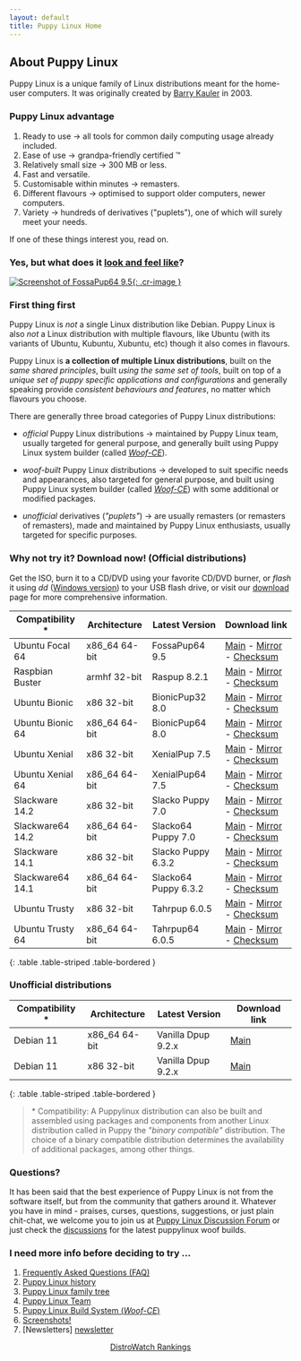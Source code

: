 ```yaml
---
layout: default
title: Puppy Linux Home
---
```

## About Puppy Linux

Puppy Linux is a unique family of Linux distributions meant for the home-user computers. It was originally created by 
[Barry Kauler](http://bkhome.org/news) in 2003.

### Puppy Linux advantage

 1. Ready to use → all tools for common daily computing usage already included.
 2. Ease of use → grandpa-friendly certified ™
 3. Relatively small size → 300 MB or less.
 4. Fast and versatile.
 5. Customisable within minutes → remasters.
 6. Different flavours → optimised to support older computers, newer computers.
 7. Variety → hundreds of derivatives ("puplets"), one of which will surely meet your needs.

If one of these things interest you, read on.


### Yes, but what does it [look and feel like](screenshots.html "Screenshot Page")?

[![Screenshot of FossaPup64 9.5](screenshots/fossadusk.jpg){: .cr-image }](screenshots.html "Screenshot Page")


### First thing first

Puppy Linux is _not_ a single Linux distribution like Debian.
Puppy Linux is also _not_ a Linux distribution with multiple flavours,
like Ubuntu (with its variants of Ubuntu, Kubuntu, Xubuntu, etc)
though it also comes in flavours.

Puppy Linux is **a collection of multiple Linux distributions**, built on
the _same shared principles_, built _using the same set of tools_, built on top 
of a _unique set of puppy specific applications and configurations_ and
generally speaking provide _consistent behaviours and features_, no 
matter which flavours you choose.

There are generally three broad categories of Puppy Linux distributions:

 * _official_ Puppy Linux distributions → maintained by Puppy Linux team,
   usually targeted for general purpose, and generally built using
   Puppy Linux system builder (called [_Woof-CE_][woof-ce]).

 * _woof-built_ Puppy Linux distributions → developed to suit specific needs 
   and appearances, also targeted for general purpose, and built using
   Puppy Linux system builder (called [_Woof-CE_][woof-ce]) with some additional
   or modified packages.

 * _unofficial_ derivatives (_"puplets"_) → are usually remasters 
   (or remasters of remasters), made and maintained by Puppy Linux enthusiasts,
   usually targeted for specific purposes.


<p id="download"/><!--do not edit this line-->

### Why not try it? Download now! (Official distributions)

Get the ISO, burn it to a CD/DVD using your favorite CD/DVD burner, 
or _flash_ it using _dd_ ([Windows version](http://www.chrysocome.net/dd))
to your USB flash drive, or visit our [download](download.html) page
for more comprehensive information.

|Compatibility \*  | Architecture  | Latest Version        | Download link                                           |
|------------------|---------------|-----------------------|---------------------------------------------------------|
|Ubuntu Focal  64  | x86_64 64-bit | FossaPup64 9.5        | [Main][fo64] - [Mirror][fo64m] - [Checksum][fo64c] |
|Raspbian Buster   | armhf 32-bit  | Raspup 8.2.1          | [Main][rasp] - [Mirror][raspm] - [Checksum][raspc] |
|Ubuntu Bionic     | x86 32-bit    | BionicPup32 8.0       | [Main][bi32] - [Mirror][bi32m] - [Checksum][bi32c] |
|Ubuntu Bionic 64  | x86_64 64-bit | BionicPup64 8.0       | [Main][bi64] - [Mirror][bi64m] - [Checksum][bi64c] |
|Ubuntu Xenial     | x86 32-bit    | XenialPup 7.5         | [Main][xe32] - [Mirror][xe32m] - [Checksum][xe32c] |
|Ubuntu Xenial 64  | x86_64 64-bit | XenialPup64 7.5       | [Main][xe64] - [Mirror][xe64m] - [Checksum][xe64c] |
|Slackware 14.2    | x86 32-bit    | Slacko Puppy   7.0    | [Main][s732] - [Mirror][s732m] - [Checksum][s732c] |
|Slackware64 14.2  | x86_64 64-bit | Slacko64 Puppy 7.0    | [Main][s764] - [Mirror][s764m] - [Checksum][s764c] |
|Slackware 14.1    | x86 32-bit    | Slacko Puppy   6.3.2  | [Main][sl32] - [Mirror][sl32m] - [Checksum][sl32c] |
|Slackware64 14.1  | x86_64 64-bit | Slacko64 Puppy 6.3.2  | [Main][sl64] - [Mirror][sl64m] - [Checksum][sl64c] |
|Ubuntu Trusty     | x86 32-bit    | Tahrpup 6.0.5         | [Main][ta32] - [Mirror][ta32m] - [Checksum][ta32c] |
|Ubuntu Trusty 64  | x86_64 64-bit | Tahrpup64 6.0.5       | [Main][ta64] - [Mirror][ta64m] - [Checksum][ta64c] |
{: .table .table-striped .table-bordered }

### Unofficial distributions

|Compatibility \*  | Architecture  | Latest Version        | Download link                                           |
|------------------|---------------|-----------------------|---------------------------------------------------------|
|Debian 11         | x86_64 64-bit | Vanilla Dpup 9.2.x    | [Main][vd64]                                            |
|Debian 11         | x86    32-bit | Vanilla Dpup 9.2.x    | [Main][vd32]                                            |
{: .table .table-striped .table-bordered }

[s732]: https://distro.ibiblio.org/puppylinux/puppy-slacko-7.0/32/slacko-7.0.iso
[s732m]: https://mirror.aarnet.edu.au/pub/puppylinux/puppy-slacko-7.0/32/slacko-7.0.iso
[s732c]: https://distro.ibiblio.org/puppylinux/puppy-slacko-7.0/32/slacko-7.0.iso.md5.txt
[s764]: https://distro.ibiblio.org/puppylinux/puppy-slacko-7.0/64/slacko64-7.0.iso
[s764m]: https://mirror.aarnet.edu.au/pub/puppylinux/puppy-slacko-7.0/64/slacko64-7.0.iso
[s764c]: https://distro.ibiblio.org/puppylinux/puppy-slacko-7.0/64/slacko64-7.0.iso.md5.txt
[sl32]: https://distro.ibiblio.org/puppylinux/puppy-slacko-6.3.2/32/slacko-6.3.2-uefi.iso
[sl32m]: https://ftp.nluug.nl/ftp/pub/os/Linux/distr/puppylinux/puppy-slacko-6.3.2/32/slacko-6.3.2-uefi.iso
[sl32c]: https://distro.ibiblio.org/puppylinux/puppy-slacko-6.3.2/32/slacko-6.3.2-uefi.iso.md5.txt
[sl64]: https://distro.ibiblio.org/puppylinux/puppy-slacko-6.3.2/64/slacko64-6.3.2-uefi.iso
[sl64m]: https://ftp.nluug.nl/ftp/pub/os/Linux/distr/puppylinux/puppy-slacko-6.3.2/64/slacko64-6.3.2-uefi.iso
[sl64c]: https://distro.ibiblio.org/puppylinux/puppy-slacko-6.3.2/64/slacko64-6.3.2-uefi.iso.md5.txt
[ta32]: https://distro.ibiblio.org/puppylinux/puppy-tahr/iso/tahrpup%20-6.0-CE/tahr-6.0.5_PAE.iso
[ta32m]: https://ftp.nluug.nl/ftp/pub/os/Linux/distr/puppylinux/puppy-tahr/iso/tahrpup%20-6.0-CE/tahr-6.0.5_PAE.iso
[ta32c]: https://distro.ibiblio.org/puppylinux/puppy-tahr/iso/tahrpup%20-6.0-CE/tahr-6.0.5_PAE.iso.md5.txt
[ta64]: https://distro.ibiblio.org/puppylinux/puppy-tahr/iso/tahrpup64-6.0.5/tahr64-6.0.5.iso
[ta64m]: https://ftp.nluug.nl/ftp/pub/os/Linux/distr/puppylinux/puppy-tahr/iso/tahrpup64-6.0.5/tahr64-6.0.5.iso
[ta64c]: https://distro.ibiblio.org/puppylinux/puppy-tahr/iso/tahrpup64-6.0.5/tahr64-6.0.5.iso.md5.txt
[xe32]: https://distro.ibiblio.org/puppylinux/puppy-xenial/32/xenialpup-7.5-uefi.iso
[xe32m]: https://ftp.nluug.nl/ftp/pub/os/Linux/distr/puppylinux/puppy-xenial/32/xenialpup-7.5-uefi.iso
[xe32c]: https://distro.ibiblio.org/puppylinux/puppy-xenial/32/xenialpup-7.5-uefi.iso.md5&sha256.txt
[xe64]: https://distro.ibiblio.org/puppylinux/puppy-xenial/64/xenialpup64-7.5-uefi.iso
[xe64m]: https://ftp.nluug.nl/ftp/pub/os/Linux/distr/puppylinux/puppy-xenial/64/xenialpup64-7.5-uefi.iso
[xe64c]: https://distro.ibiblio.org/puppylinux/puppy-xenial/64/xenialpup64-7.5-uefi.iso.md5&sha256.txt
[bi64]: https://distro.ibiblio.org/puppylinux/puppy-bionic/bionicpup64/bionicpup64-8.0-uefi.iso
[bi64m]: https://ftp.nluug.nl/ftp/pub/os/Linux/distr/puppylinux/puppy-bionic/bionicpup64/bionicpup64-8.0-uefi.iso
[bi64c]: https://distro.ibiblio.org/puppylinux/puppy-bionic/bionicpup64/bionicpup64-8.0-uefi.iso.md5.txt
[bi32]: https://distro.ibiblio.org/puppylinux/puppy-bionic/bionicpup32/bionicpup32-8.0-uefi.iso
[bi32m]: https://ftp.nluug.nl/ftp/pub/os/Linux/distr/puppylinux/puppy-bionic/bionicpup32/bionicpup32-8.0-uefi.iso
[bi32c]: https://distro.ibiblio.org/puppylinux/puppy-bionic/bionicpup32/bionicpup32-8.0-uefi.iso.md5.txt
[rasp]: https://distro.ibiblio.org/puppylinux/arm/puppy-raspup-8.2.1/raspup-8.2.1-a60dc46d9-2gb-f2fs-swap.img.zip
[raspm]: https://ftp.nluug.nl/ftp/pub/os/Linux/distr/puppylinux/arm/puppy-raspup-8.2.1/raspup-8.2.1-a60dc46d9-2gb-f2fs-swap.img.zip
[raspc]: https://distro.ibiblio.org/puppylinux/arm/puppy-raspup-8.2.1/raspup-8.2.1-a60dc46d9-2gb-f2fs-swap.img.zip.md5.txt
[fo64]: https://distro.ibiblio.org/puppylinux/puppy-fossa/fossapup64-9.5.iso
[fo64m]: https://ftp.nluug.nl/ftp/pub/os/Linux/distr/puppylinux/puppy-fossa/fossapup64-9.5.iso
[fo64c]: https://distro.ibiblio.org/puppylinux/puppy-fossa/fossapup64-9.5.iso.md5.txt
[vd64]: https://github.com/vanilla-dpup/releases/releases?q=vanilladpup-x86_64-9.2
[vd32]: https://github.com/vanilla-dpup/releases/releases?q=vanilladpup-x86-9.2

> \* Compatibility: A Puppylinux distribution can also be built and assembled using packages
> and components from another Linux distribution called in Puppy the _"binary compatible"_
> distribution. The choice of a binary compatible distribution determines the availability of 
> additional packages, among other things.


### Questions?

It has been said that the best experience of Puppy Linux is not from 
the software itself, but from the community that gathers around it.
Whatever you have in mind - praises, curses, questions, suggestions,
or just plain chit-chat, we welcome you to join us at 
[Puppy Linux Discussion Forum](https://forum.puppylinux.com) or just check 
the [discussions][download] for the latest puppylinux woof builds.


### I need more info before deciding to try ...

 1. [Frequently Asked Questions (FAQ)][faq]
 1. [Puppy Linux history][history]
 2. [Puppy Linux family tree][family-tree]
 3. [Puppy Linux Team][team]
 4. [Puppy Linux Build System (_Woof-CE_)][woof-ce]
 5. [Screenshots!][screen]
 6. [Newsletters] [newsletter]

[faq]: faq.html
[woof-ce]: woof-ce.html
[history]: history.html
[team]: team.html
[family-tree]: family-tree.html
[screen]: screenshots.html
[download]: download.html
[newsletter]: http://smokey01.com/newsletters/



<p align="center">
 <a href="https://distrowatch.com/table.php?distribution=puppy">DistroWatch Rankings</a>
</p>
